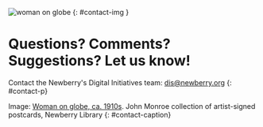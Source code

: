 ![woman on globe](https://collections.newberry.org/IIIF3/Image/2KXJ8ZS66SFYT/37,60,1235,1900/400,/0/default.jpg) 
{: #contact-img }

# Questions? Comments? Suggestions? Let us know!  

Contact the Newberry's Digital Initiatives team: dis@newberry.org
{: #contact-p}

Image: [Woman on globe, ca. 1910s](https://collections.newberry.org/asset-management/2KXJ8ZSUKLXHO?BRPN=1). John Monroe collection of artist-signed postcards, Newberry Library
{: #contact-caption}